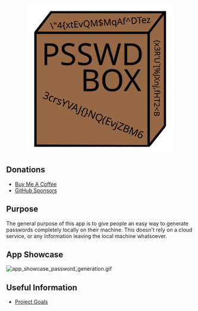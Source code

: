 <p align="center"> <img src="psswd_box/images/psswd_box.png" width=400" height="400" /> </p>

## Donations

- [Buy Me A Coffee](https://www.buymeacoffee.com/KingKairos)
- [GitHub Sponsors](https://github.com/sponsors/melvinquick)

## Purpose

The general purpose of this app is to give people an easy way to generate passwords completely locally on their machine. This doesn't rely on a cloud service, or any information leaving the local machine whatsoever.

## App Showcase

![app_showcase_password_generation.gif](psswd_box/gifs/app_showcase.gif)

## Useful Information

- [Project Goals](https://codeberg.org/melvinquick/psswd_box/projects/12633)
